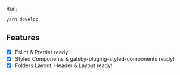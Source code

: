 Run:

```
yarn develop
```

## Features

- [x] Eslint & Prettier ready!
- [x] Styled Components & gatsby-pluging-styled-components ready!
- [x] Folders Layout, Header & Layout ready!

